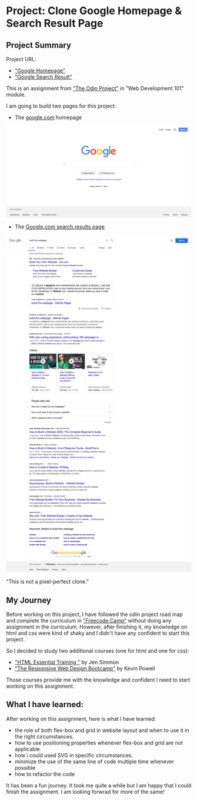 # Project: Clone Google Homepage & Search Result Page

## Project Summary

Project URL:
- ["Google Homepage"](https://sonarin-toun.github.io/clone-google-pages/)
- ["Google Search Result"](https://sonarin-toun.github.io/clone-google-pages/search-result.html?)

This is an assignment from ["The Odin Project"](https://www.theodinproject.com "The Odin Project") in "Web Development 101" module.

I am going to build two pages for this project:

- The [google.com](https://www.google.com/) homepage

![screenshot of google.com on 25 May 2020](assets/readme-images/google-homepage.png "google.com homepage desktop version")

- The [Google.com search results page](https://www.google.com/search?q=build+this+webpage)

![screenshot of the google search result of "how to build this webpage" on 25 May 2020](assets/readme-images/google-search-result.png "google.com homepage desktop version")

"This is not a pixel-perfect clone."

## My Journey

Before working on this project, I have followed the odin project road map and complete the curriculum in ["Freecode Camp"](https://www.freecodecamp.org/) without doing any assignment in the curriculum. However, after finishing it, my knowledge on html and css were kind of shaky and I didn't have any confident to start this project.

So I decided to study two additional courses (one for html and one for css):
- ["HTML Essential Training "](https://www.linkedin.com/learning/html-essential-training-4) by Jen Simmon
- ["The Responsive Web Design Bootcamp"](https://scrimba.com/course/gresponsive) by Kevin Powell

Those courses provide me with the knowledge and confident I need to start working on this assignment.

## What I have learned:

After working on this assignment, here is what I have learned:
- the role of both flex-box and grid in website layout and when to use it in the right circumstances. 
- how to use positioning properties whenever flex-box and grid are not applicable
- how i could used SVG in specific circumstances.
- minimize the use of the same line of code multiple time whenever possible
- how to refactor the code

It has been a fun journey. It took me quite a while but I am happy that I could finish the assignment. I am looking forwrad for more of the same!

